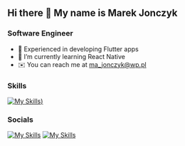 ## Hi there 👋 My name is Marek Jonczyk

### Software Engineer

- 📱 Experienced in developing Flutter apps
- 🔭 I’m currently learning React Native
- ✉️ You can reach me at [ma_jonczyk@wp.pl](mailto:ma_jonczyk@wp.pl)
### Skills

[![My Skills](https://skillicons.dev/icons?i=dart,flutter,ts,react,firebase,gitlab,github,git,postman,sqlite,vscode,androidstudio,figma,apple,windows))](https://github.com/marejonc?tab=repositories)

### Socials

[![My Skills](https://skillicons.dev/icons?i=linkedin)](https://www.linkedin.com/in/marejonc)
[![My Skills](https://skillicons.dev/icons?i=github)](https://www.github.com/marejonc)
